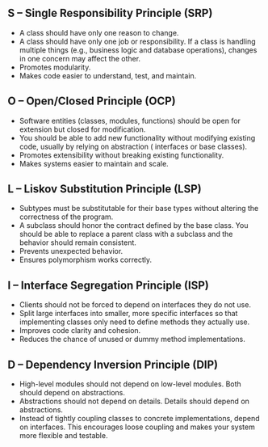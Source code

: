 ## S – Single Responsibility Principle (SRP)

- A class should have only one reason to change.
- A class should have only one job or responsibility. If a class is handling multiple things (e.g., business logic and
  database operations), changes in one concern may affect the other.
- Promotes modularity.
- Makes code easier to understand, test, and maintain.

## O – Open/Closed Principle (OCP)

- Software entities (classes, modules, functions) should be open for extension but closed for modification.
- You should be able to add new functionality without modifying existing code, usually by relying on abstraction (
  interfaces or base classes).
- Promotes extensibility without breaking existing functionality.
- Makes systems easier to maintain and scale.

## L – Liskov Substitution Principle (LSP)

- Subtypes must be substitutable for their base types without altering the correctness of the program.
- A subclass should honor the contract defined by the base class. You should be able to replace a parent class with a
  subclass and the behavior should remain consistent.
- Prevents unexpected behavior.
- Ensures polymorphism works correctly.

## I – Interface Segregation Principle (ISP)

- Clients should not be forced to depend on interfaces they do not use.
- Split large interfaces into smaller, more specific interfaces so that implementing classes only need to define methods
  they actually use.
- Improves code clarity and cohesion.
- Reduces the chance of unused or dummy method implementations.

## D – Dependency Inversion Principle (DIP)

- High-level modules should not depend on low-level modules. Both should depend on abstractions.
- Abstractions should not depend on details. Details should depend on abstractions.
- Instead of tightly coupling classes to concrete implementations, depend on interfaces. This encourages loose coupling
  and makes your system more flexible and testable.